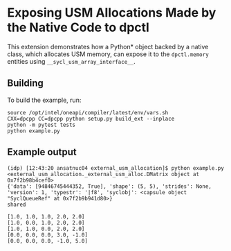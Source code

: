 # Exposing USM Allocations Made by the Native Code to dpctl

This extension demonstrates how a Python* object backed by
a native class, which allocates USM memory, can expose it
to the `dpctl.memory` entities using `__sycl_usm_array_interface__`.


## Building

To build the example, run:

```
source /opt/intel/oneapi/compiler/latest/env/vars.sh
CXX=dpcpp CC=dpcpp python setup.py build_ext --inplace
python -m pytest tests
python example.py
```

## Example output

```
(idp) [12:43:20 ansatnuc04 external_usm_allocation]$ python example.py
<external_usm_allocation._external_usm_alloc.DMatrix object at 0x7f2b98b4cef0>
{'data': [94846745444352, True], 'shape': (5, 5), 'strides': None, 'version': 1, 'typestr': '|f8', 'syclobj': <capsule object "SyclQueueRef" at 0x7f2b9b941d80>}
shared

[1.0, 1.0, 1.0, 2.0, 2.0]
[1.0, 0.0, 1.0, 2.0, 2.0]
[1.0, 1.0, 0.0, 2.0, 2.0]
[0.0, 0.0, 0.0, 3.0, -1.0]
[0.0, 0.0, 0.0, -1.0, 5.0]
```
